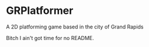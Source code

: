 # GRPlatformer
A 2D platforming game based in the city of Grand Rapids

Bitch I ain't got time for no README.
